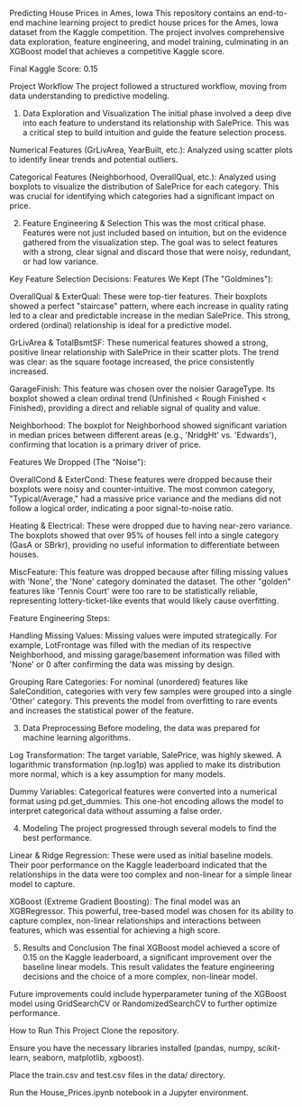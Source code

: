 Predicting House Prices in Ames, Iowa
This repository contains an end-to-end machine learning project to predict house prices for the Ames, Iowa dataset from the Kaggle competition. The project involves comprehensive data exploration, feature engineering, and model training, culminating in an XGBoost model that achieves a competitive Kaggle score.

Final Kaggle Score: 0.15

Project Workflow
The project followed a structured workflow, moving from data understanding to predictive modeling.

1. Data Exploration and Visualization
The initial phase involved a deep dive into each feature to understand its relationship with SalePrice. This was a critical step to build intuition and guide the feature selection process.

Numerical Features (GrLivArea, YearBuilt, etc.): Analyzed using scatter plots to identify linear trends and potential outliers.

Categorical Features (Neighborhood, OverallQual, etc.): Analyzed using boxplots to visualize the distribution of SalePrice for each category. This was crucial for identifying which categories had a significant impact on price.

2. Feature Engineering & Selection
This was the most critical phase. Features were not just included based on intuition, but on the evidence gathered from the visualization step. The goal was to select features with a strong, clear signal and discard those that were noisy, redundant, or had low variance.

Key Feature Selection Decisions:
Features We Kept (The "Goldmines"):

OverallQual & ExterQual: These were top-tier features. Their boxplots showed a perfect "staircase" pattern, where each increase in quality rating led to a clear and predictable increase in the median SalePrice. This strong, ordered (ordinal) relationship is ideal for a predictive model.

GrLivArea & TotalBsmtSF: These numerical features showed a strong, positive linear relationship with SalePrice in their scatter plots. The trend was clear: as the square footage increased, the price consistently increased.

GarageFinish: This feature was chosen over the noisier GarageType. Its boxplot showed a clean ordinal trend (Unfinished < Rough Finished < Finished), providing a direct and reliable signal of quality and value.

Neighborhood: The boxplot for Neighborhood showed significant variation in median prices between different areas (e.g., 'NridgHt' vs. 'Edwards'), confirming that location is a primary driver of price.

Features We Dropped (The "Noise"):

OverallCond & ExterCond: These features were dropped because their boxplots were noisy and counter-intuitive. The most common category, "Typical/Average," had a massive price variance and the medians did not follow a logical order, indicating a poor signal-to-noise ratio.

Heating & Electrical: These were dropped due to having near-zero variance. The boxplots showed that over 95% of houses fell into a single category (GasA or SBrkr), providing no useful information to differentiate between houses.

MiscFeature: This feature was dropped because after filling missing values with 'None', the 'None' category dominated the dataset. The other "golden" features like 'Tennis Court' were too rare to be statistically reliable, representing lottery-ticket-like events that would likely cause overfitting.

Feature Engineering Steps:

Handling Missing Values: Missing values were imputed strategically. For example, LotFrontage was filled with the median of its respective Neighborhood, and missing garage/basement information was filled with 'None' or 0 after confirming the data was missing by design.

Grouping Rare Categories: For nominal (unordered) features like SaleCondition, categories with very few samples were grouped into a single 'Other' category. This prevents the model from overfitting to rare events and increases the statistical power of the feature.

3. Data Preprocessing
Before modeling, the data was prepared for machine learning algorithms.

Log Transformation: The target variable, SalePrice, was highly skewed. A logarithmic transformation (np.log1p) was applied to make its distribution more normal, which is a key assumption for many models.

Dummy Variables: Categorical features were converted into a numerical format using pd.get_dummies. This one-hot encoding allows the model to interpret categorical data without assuming a false order.

4. Modeling
The project progressed through several models to find the best performance.

Linear & Ridge Regression: These were used as initial baseline models. Their poor performance on the Kaggle leaderboard indicated that the relationships in the data were too complex and non-linear for a simple linear model to capture.

XGBoost (Extreme Gradient Boosting): The final model was an XGBRegressor. This powerful, tree-based model was chosen for its ability to capture complex, non-linear relationships and interactions between features, which was essential for achieving a high score.

5. Results and Conclusion
The final XGBoost model achieved a score of 0.15 on the Kaggle leaderboard, a significant improvement over the baseline linear models. This result validates the feature engineering decisions and the choice of a more complex, non-linear model.

Future improvements could include hyperparameter tuning of the XGBoost model using GridSearchCV or RandomizedSearchCV to further optimize performance.

How to Run This Project
Clone the repository.

Ensure you have the necessary libraries installed (pandas, numpy, scikit-learn, seaborn, matplotlib, xgboost).

Place the train.csv and test.csv files in the data/ directory.

Run the House_Prices.ipynb notebook in a Jupyter environment.
